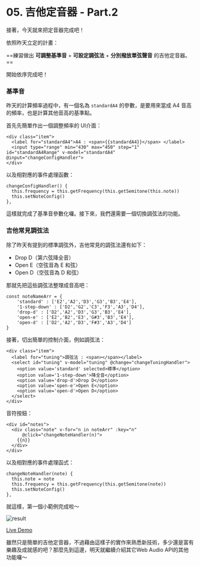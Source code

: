 # 05. 吉他定音器 - Part.2

接著，今天就來把定音器完成吧！

依照昨天立定的計畫：

==練習做出 **可調整基準音** + **可設定調弦法** + **分別撥放單弦聲音** 的吉他定音器。==

開始依序完成吧！

### 基準音

昨天的計算頻率過程中，有一個名為 `standardA4` 的參數，是要用來當成 A4 音高的頻率，也是計算其他音高的基準點。

首先先簡單作出一個調整頻率的 UI介面：
```htmlmixed=9
<div class="item">
  <label for="standardA4">A4 : <span>{{standardA4}}</span> </label>
  <input type="range" min="430" max="450" step="1" id="standardA4Range" v-model="standardA4" @input="changeConfigHandler">
</div> 
```

以及相對應的事件處理函數：
```javascript=81
changeConfigHandler() {
  this.frequency = this.getFrequency(this.getSemitone(this.note))
  this.setNoteConfig()
},
```

這樣就完成了基準音參數化囉。接下來，我們還需要一個切換調弦法的功能。

### 吉他常見調弦法

除了昨天有提到的標準調弦外，吉他常見的調弦法還有如下：

* Drop D（第六弦降全音）
* Open E（空弦音為 E 和弦）
* Open D（空弦音為 D 和弦）

那就先把這些調弦法整理成音高吧：
```javascript=126
const noteNameArr = {
    'standard' : ['E2','A2','D3','G3','B3','E4'],
    '1-step-down' : ['D2','G2','C3','F3','A3','D4'],
    'drop-d' : ['D2','A2','D3','G3','B3','E4'],
    'open-e' : ['E2','B2','E3','G#3','B3','E4'],
    'open-d' : ['D2','A2','D3','F#3','A3','D4']
}
```
接著，切出簡單的控制介面，例如調弦法：
```htmlmixed=13
<div class="item">
  <label for="tuning">調弦法 : <span></span></label>
  <select id="tuning" v-model="tuning" @change="changeTuningHandler">
    <option value='standard' selected>標準</option>
    <option value='1-step-down'>降全音</option>
    <option value='drop-d'>Drop D</option>
    <option value='open-e'>Open E</option>
    <option value='open-d'>Open D</option>
  </select>
</div>
```
音符按鈕：
```htmlmixed=29
<div id="notes">
  <div class="note" v-for="n in noteArr" :key="n" 
      @click="changeNoteHandler(n)">
    {{n}}
  </div>
</div>
```

以及相對應的事件處理函式：
```javascript=76
changeNoteHandler(note) {
  this.note = note
  this.frequency = this.getFrequency(this.getSemitone(note))
  this.setNoteConfig()
},
```

就這樣，第一個小範例完成啦～

![result](https://i.imgur.com/CnCZBfq.png)

[Live Demo](https://schaoss.github.io/web-audio/#/guitar-tuner)

雖然只是簡單的吉他定音器，不過藉由這樣子的實作來熟悉新技術，多少還是富有樂趣及成就感的吧？那麼先到這邊，明天就繼續介紹其它Web Audio API的其他功能囉～